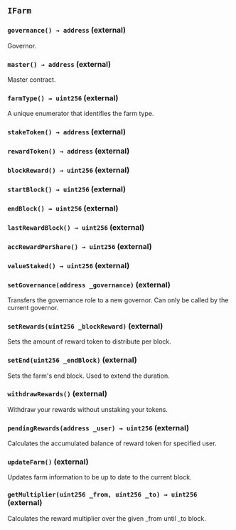 ## `IFarm`






### `governance() → address` (external)

Governor.



### `master() → address` (external)

Master contract.



### `farmType() → uint256` (external)

A unique enumerator that identifies the farm type.



### `stakeToken() → address` (external)





### `rewardToken() → address` (external)





### `blockReward() → uint256` (external)





### `startBlock() → uint256` (external)





### `endBlock() → uint256` (external)





### `lastRewardBlock() → uint256` (external)





### `accRewardPerShare() → uint256` (external)





### `valueStaked() → uint256` (external)





### `setGovernance(address _governance)` (external)

Transfers the governance role to a new governor.
Can only be called by the current governor.




### `setRewards(uint256 _blockReward)` (external)

Sets the amount of reward token to distribute per block.




### `setEnd(uint256 _endBlock)` (external)

Sets the farm's end block. Used to extend the duration.




### `withdrawRewards()` (external)

Withdraw your rewards without unstaking your tokens.



### `pendingRewards(address _user) → uint256` (external)

Calculates the accumulated balance of reward token for specified user.




### `updateFarm()` (external)

Updates farm information to be up to date to the current block.



### `getMultiplier(uint256 _from, uint256 _to) → uint256` (external)

Calculates the reward multiplier over the given _from until _to block.





